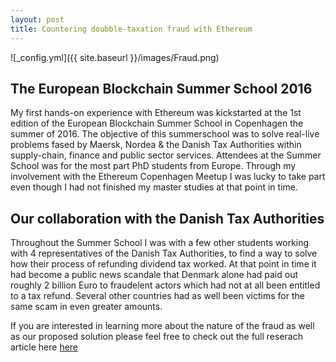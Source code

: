 ```yaml
---
layout: post
title: Countering doubble-taxation fraud with Ethereum
---
```


![_config.yml]({{ site.baseurl }}/images/Fraud.png)

## The European Blockchain Summer School 2016

My first hands-on experience with Ethereum was kickstarted at the 1st edition of the European Blockchain Summer School in Copenhagen the summer of 2016. The objective of this summerschool was to solve real-live problems fased by Maersk, Nordea & the Danish Tax Authorities within supply-chain, finance and public sector services. Attendees at the Summer School was for the most part PhD students from Europe. Through my involvement with the Ethereum Copenhagen Meetup I was lucky to take part even though I had not finished my master studies at that point in time.


## Our collaboration with the Danish Tax Authorities

Throughout the Summer School I was with a few other students working with 4 representatives of the Danish Tax Authorities, to find a way to solve how their process of refunding dividend tax worked. At that point in time it had become a public news scandale that Denmark alone had paid out roughly 2 billion Euro to fraudelent actors which had not at all been entitled to a tax refund. Several other countries had as well been victims for the same scam in even greater amounts.

If you are interested in learning more about the nature of the fraud as well as our proposed solution please feel free to check out the full reserach article here [here](https://link.springer.com/epdf/10.1007/s12599-017-0502-4?author_access_token=bmLodxBCjMsZiPWtANDXO_e4RwlQNchNByi7wbcMAY5nELhquwOkYlt7DKFEv5mRZPK7YUKno21Md4qDEW2Ruf5a6-mmF8vTdZMyD1RfDahz12BtAylMr4pWLY_fopKtT00gQC2SrZeGM1n9mtCbpA%3D%3D)
